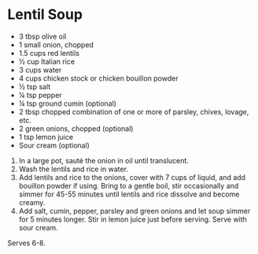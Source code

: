# Lentil Soup

- 3 tbsp olive oil
- 1 small onion, chopped
- 1.5 cups red lentils
- ½ cup Italian rice
- 3 cups water
- 4 cups chicken stock or chicken bouillon powder
- ½ tsp salt
- ¼ tsp pepper
- ¼ tsp ground cumin (optional)
- 2 tbsp chopped combination of one or more of parsley, chives, lovage, etc.
- 2 green onions, chopped (optional)
- 1 tsp lemon juice
- Sour cream (optional)


1.	In a large pot, sauté the onion in oil until translucent.
2.	Wash the lentils and rice in water.
3.	Add lentils and rice to the onions, cover with 7 cups of liquid, and add bouillon powder if using. Bring to a gentle boil, stir occasionally and simmer for 45-55 minutes until lentils and rice dissolve and become creamy.
4.	Add salt, cumin, pepper, parsley and green onions and let soup simmer for 5 minutes longer. Stir in lemon juice just before serving. Serve with sour cream.


Serves 6-8.
